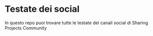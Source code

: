 

# Testate dei social

In questo repo puoi trovare tutte le testate dei canali social di Sharing Projects Community

